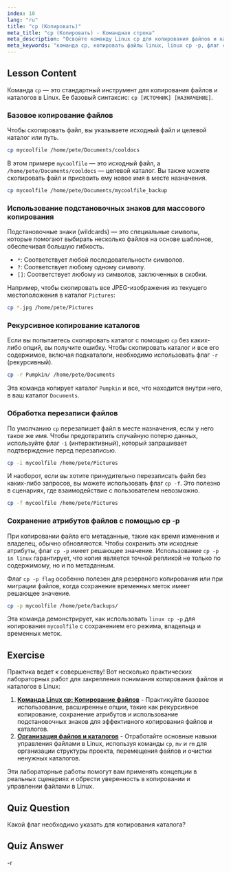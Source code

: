 ```yaml
---
index: 10
lang: "ru"
title: "cp (Копировать)"
meta_title: "cp (Копировать) - Командная строка"
meta_description: "Освойте команду Linux cp для копирования файлов и каталогов. Это руководство охватывает основные опции, такие как рекурсивное копирование (-r), сохранение атрибутов с флагом cp -p и принудительная перезапись с флагом cp -f. Узнайте, как cp -p в Linux помогает сохранить метаданные файла."
meta_keywords: "команда cp, копировать файлы linux, linux cp -p, флаг cp -p, cp -p в linux, флаг cp -f, рекурсивное копирование, cp -r, маски linux, командная строка linux"
---
```


## Lesson Content

Команда `cp` — это стандартный инструмент для копирования файлов и каталогов в Linux. Ее базовый синтаксис: `cp [ИСТОЧНИК] [НАЗНАЧЕНИЕ]`.

### Базовое копирование файлов

Чтобы скопировать файл, вы указываете исходный файл и целевой каталог или путь.

```bash
cp mycoolfile /home/pete/Documents/cooldocs
```

В этом примере `mycoolfile` — это исходный файл, а `/home/pete/Documents/cooldocs` — целевой каталог. Вы также можете скопировать файл и присвоить ему новое имя в месте назначения.

```bash
cp mycoolfile /home/pete/Documents/mycoolfile_backup
```

### Использование подстановочных знаков для массового копирования

Подстановочные знаки (wildcards) — это специальные символы, которые помогают выбирать несколько файлов на основе шаблонов, обеспечивая большую гибкость.

- `*`: Соответствует любой последовательности символов.
- `?`: Соответствует любому одному символу.
- `[]`: Соответствует любому из символов, заключенных в скобки.

Например, чтобы скопировать все JPEG-изображения из текущего местоположения в каталог `Pictures`:

```bash
cp *.jpg /home/pete/Pictures
```

### Рекурсивное копирование каталогов

Если вы попытаетесь скопировать каталог с помощью `cp` без каких-либо опций, вы получите ошибку. Чтобы скопировать каталог и все его содержимое, включая подкаталоги, необходимо использовать флаг `-r` (рекурсивный).

```bash
cp -r Pumpkin/ /home/pete/Documents
```

Эта команда копирует каталог `Pumpkin` и все, что находится внутри него, в ваш каталог `Documents`.

### Обработка перезаписи файлов

По умолчанию `cp` перезапишет файл в месте назначения, если у него такое же имя. Чтобы предотвратить случайную потерю данных, используйте флаг `-i` (интерактивный), который запрашивает подтверждение перед перезаписью.

```bash
cp -i mycoolfile /home/pete/Pictures
```

И наоборот, если вы хотите принудительно перезаписать файл без каких-либо запросов, вы можете использовать флаг `cp -f`. Это полезно в сценариях, где взаимодействие с пользователем невозможно.

```bash
cp -f mycoolfile /home/pete/Pictures
```

### Сохранение атрибутов файлов с помощью cp -p

При копировании файла его метаданные, такие как время изменения и владелец, обычно обновляются. Чтобы сохранить эти исходные атрибуты, флаг `cp -p` имеет решающее значение. Использование `cp -p in linux` гарантирует, что копия является точной репликой не только по содержимому, но и по метаданным.

Флаг `cp -p flag` особенно полезен для резервного копирования или при миграции файлов, когда сохранение временных меток имеет решающее значение.

```bash
cp -p mycoolfile /home/pete/backups/
```

Эта команда демонстрирует, как использовать `linux cp -p` для копирования `mycoolfile` с сохранением его режима, владельца и временных меток.

## Exercise

Практика ведет к совершенству! Вот несколько практических лабораторных работ для закрепления понимания копирования файлов и каталогов в Linux:

1.  **[Команда Linux cp: Копирование файлов](https://labex.io/ru/labs/linux-linux-cp-command-file-copying-209744)** - Практикуйте базовое использование, расширенные опции, такие как рекурсивное копирование, сохранение атрибутов и использование подстановочных знаков для эффективного копирования файлов и каталогов.
2.  **[Организация файлов и каталогов](https://labex.io/ru/labs/linux-organizing-files-and-directories-387877)** - Отработайте основные навыки управления файлами в Linux, используя команды `cp`, `mv` и `rm` для организации структуры проекта, перемещения файлов и очистки ненужных каталогов.

Эти лабораторные работы помогут вам применять концепции в реальных сценариях и обрести уверенность в копировании и управлении файлами в Linux.

## Quiz Question

Какой флаг необходимо указать для копирования каталога?

## Quiz Answer

-r
